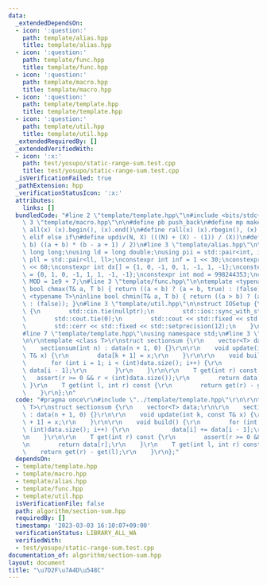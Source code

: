 ```yaml
---
data:
  _extendedDependsOn:
  - icon: ':question:'
    path: template/alias.hpp
    title: template/alias.hpp
  - icon: ':question:'
    path: template/func.hpp
    title: template/func.hpp
  - icon: ':question:'
    path: template/macro.hpp
    title: template/macro.hpp
  - icon: ':question:'
    path: template/template.hpp
    title: template/template.hpp
  - icon: ':question:'
    path: template/util.hpp
    title: template/util.hpp
  _extendedRequiredBy: []
  _extendedVerifiedWith:
  - icon: ':x:'
    path: test/yosupo/static-range-sum.test.cpp
    title: test/yosupo/static-range-sum.test.cpp
  _isVerificationFailed: true
  _pathExtension: hpp
  _verificationStatusIcon: ':x:'
  attributes:
    links: []
  bundledCode: "#line 2 \"template/template.hpp\"\n#include <bits/stdc++.h>\n#line\
    \ 3 \"template/macro.hpp\"\n\n#define pb push_back\n#define mp make_pair\n#define\
    \ all(x) (x).begin(), (x).end()\n#define rall(x) (x).rbegin(), (x).rend()\n#define\
    \ elif else if\n#define updiv(N, X) (((N) + (X) - (1)) / (X))\n#define sigma(a,\
    \ b) ((a + b) * (b - a + 1) / 2)\n#line 3 \"template/alias.hpp\"\n\nusing ll =\
    \ long long;\nusing ld = long double;\nusing pii = std::pair<int, int>;\nusing\
    \ pll = std::pair<ll, ll>;\nconstexpr int inf = 1 << 30;\nconstexpr ll INF = 1LL\
    \ << 60;\nconstexpr int dx[] = {1, 0, -1, 0, 1, -1, 1, -1};\nconstexpr int dy[]\
    \ = {0, 1, 0, -1, 1, 1, -1, -1};\nconstexpr int mod = 998244353;\nconstexpr int\
    \ MOD = 1e9 + 7;\n#line 3 \"template/func.hpp\"\n\ntemplate <typename T>\ninline\
    \ bool chmax(T& a, T b) { return ((a < b) ? (a = b, true) : (false)); }\ntemplate\
    \ <typename T>\ninline bool chmin(T& a, T b) { return ((a > b) ? (a = b, true)\
    \ : (false)); }\n#line 3 \"template/util.hpp\"\n\nstruct IOSetup {\n    IOSetup()\
    \ {\n        std::cin.tie(nullptr);\n        std::ios::sync_with_stdio(false);\n\
    \        std::cout.tie(0);\n        std::cout << std::fixed << std::setprecision(12);\n\
    \        std::cerr << std::fixed << std::setprecision(12);\n    }\n} IOSetup;\n\
    #line 7 \"template/template.hpp\"\nusing namespace std;\n#line 3 \"algorithm/section-sum.hpp\"\
    \n\r\ntemplate <class T>\r\nstruct sectionsum {\r\n    vector<T> data;\r\n\r\n\
    \    sectionsum(int n) : data(n + 1, 0) {}\r\n\r\n    void update(int k, const\
    \ T& x) {\r\n        data[k + 1] = x;\r\n    }\r\n\r\n    void build() {\r\n \
    \       for (int i = 1; i < (int)data.size(); i++) {\r\n            data[i] +=\
    \ data[i - 1];\r\n        }\r\n    }\r\n\r\n    T get(int r) const {\r\n     \
    \   assert(r >= 0 && r < (int)data.size());\r\n        return data[r];\r\n   \
    \ }\r\n    T get(int l, int r) const {\r\n        return get(r) - get(l);\r\n\
    \    }\r\n};\n"
  code: "#pragma once\r\n#include \"../template/template.hpp\"\r\n\r\ntemplate <class\
    \ T>\r\nstruct sectionsum {\r\n    vector<T> data;\r\n\r\n    sectionsum(int n)\
    \ : data(n + 1, 0) {}\r\n\r\n    void update(int k, const T& x) {\r\n        data[k\
    \ + 1] = x;\r\n    }\r\n\r\n    void build() {\r\n        for (int i = 1; i <\
    \ (int)data.size(); i++) {\r\n            data[i] += data[i - 1];\r\n        }\r\
    \n    }\r\n\r\n    T get(int r) const {\r\n        assert(r >= 0 && r < (int)data.size());\r\
    \n        return data[r];\r\n    }\r\n    T get(int l, int r) const {\r\n    \
    \    return get(r) - get(l);\r\n    }\r\n};"
  dependsOn:
  - template/template.hpp
  - template/macro.hpp
  - template/alias.hpp
  - template/func.hpp
  - template/util.hpp
  isVerificationFile: false
  path: algorithm/section-sum.hpp
  requiredBy: []
  timestamp: '2023-03-03 16:10:07+09:00'
  verificationStatus: LIBRARY_ALL_WA
  verifiedWith:
  - test/yosupo/static-range-sum.test.cpp
documentation_of: algorithm/section-sum.hpp
layout: document
title: "\u7D2F\u7A4D\u548C"
---
```

